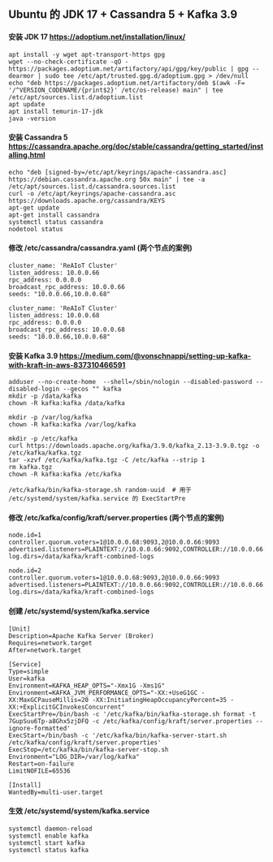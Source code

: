 ## Ubuntu 的 JDK 17 + Cassandra 5 + Kafka 3.9

#### 安装 JDK 17 https://adoptium.net/installation/linux/

```
apt install -y wget apt-transport-https gpg
wget --no-check-certificate -qO - https://packages.adoptium.net/artifactory/api/gpg/key/public | gpg --dearmor | sudo tee /etc/apt/trusted.gpg.d/adoptium.gpg > /dev/null
echo "deb https://packages.adoptium.net/artifactory/deb $(awk -F= '/^VERSION_CODENAME/{print$2}' /etc/os-release) main" | tee /etc/apt/sources.list.d/adoptium.list
apt update
apt install temurin-17-jdk     
java -version
```

#### 安装 Cassandra 5 https://cassandra.apache.org/doc/stable/cassandra/getting_started/installing.html

```
echo "deb [signed-by=/etc/apt/keyrings/apache-cassandra.asc] https://debian.cassandra.apache.org 50x main" | tee -a /etc/apt/sources.list.d/cassandra.sources.list
curl -o /etc/apt/keyrings/apache-cassandra.asc https://downloads.apache.org/cassandra/KEYS
apt-get update
apt-get install cassandra
systemctl status cassandra
nodetool status
```

#### 修改 /etc/cassandra/cassandra.yaml (两个节点的案例)

```
cluster_name: 'ReAIoT Cluster'
listen_address: 10.0.0.66
rpc_address: 0.0.0.0
broadcast_rpc_address: 10.0.0.66
seeds: "10.0.0.66,10.0.0.68"
```

```
cluster_name: 'ReAIoT Cluster'
listen_address: 10.0.0.68
rpc_address: 0.0.0.0
broadcast_rpc_address: 10.0.0.68
seeds: "10.0.0.66,10.0.0.68"
```

#### 安装 Kafka 3.9 https://medium.com/@vonschnappi/setting-up-kafka-with-kraft-in-aws-837310466591

```
adduser --no-create-home  --shell=/sbin/nologin --disabled-password --disabled-login --gecos "" kafka
mkdir -p /data/kafka
chown -R kafka:kafka /data/kafka

mkdir -p /var/log/kafka
chown -R kafka:kafka /var/log/kafka

mkdir -p /etc/kafka
curl https://downloads.apache.org/kafka/3.9.0/kafka_2.13-3.9.0.tgz -o /etc/kafka/kafka.tgz
tar -xzvf /etc/kafka/kafka.tgz -C /etc/kafka --strip 1
rm kafka.tgz
chown -R kafka:kafka /etc/kafka

/etc/kafka/bin/kafka-storage.sh random-uuid  # 用于 /etc/systemd/system/kafka.service 的 ExecStartPre
```

#### 修改 /etc/kafka/config/kraft/server.properties (两个节点的案例)

```
node.id=1 
controller.quorum.voters=1@10.0.0.68:9093,2@10.0.0.66:9093
advertised.listeners=PLAINTEXT://10.0.0.66:9092,CONTROLLER://10.0.0.66:9093
log.dirs=/data/kafka/kraft-combined-logs
```

```
node.id=2
controller.quorum.voters=1@10.0.0.68:9093,2@10.0.0.66:9093
advertised.listeners=PLAINTEXT://10.0.0.66:9092,CONTROLLER://10.0.0.66:9093
log.dirs=/data/kafka/kraft-combined-logs
```

#### 创建 /etc/systemd/system/kafka.service

```
[Unit]
Description=Apache Kafka Server (Broker)
Requires=network.target
After=network.target

[Service]
Type=simple
User=kafka
Environment=KAFKA_HEAP_OPTS="-Xmx1G -Xms1G"
Environment=KAFKA_JVM_PERFORMANCE_OPTS="-XX:+UseG1GC -XX:MaxGCPauseMillis=20 -XX:InitiatingHeapOccupancyPercent=35 -XX:+ExplicitGCInvokesConcurrent"
ExecStartPre=/bin/bash -c '/etc/kafka/bin/kafka-storage.sh format -t 7GupSuu6Tp-a8Ghx5zjDFQ -c /etc/kafka/config/kraft/server.properties --ignore-formatted'
ExecStart=/bin/bash -c '/etc/kafka/bin/kafka-server-start.sh /etc/kafka/config/kraft/server.properties'
ExecStop=/etc/kafka/bin/kafka-server-stop.sh
Environment="LOG_DIR=/var/log/kafka"
Restart=on-failure
LimitNOFILE=65536

[Install]
WantedBy=multi-user.target
```

#### 生效 /etc/systemd/system/kafka.service

```
systemctl daemon-reload
systemctl enable kafka
systemctl start kafka
systemctl status kafka
```
